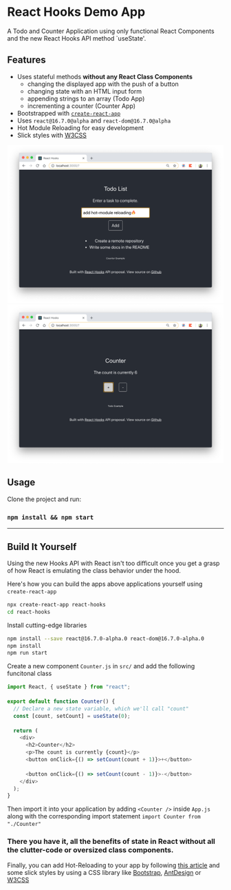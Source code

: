 # React Hooks Demo App

A Todo and Counter Application using only functional React Components and the new React Hooks API method `useState'.

## Features

- Uses stateful methods **without any React Class Components**
  - changing the displayed app with the push of a button
  - changing state with an HTML input form
  - appending strings to an array (Todo App)
  - incrementing a counter (Counter App)
- Bootstrapped with [`create-react-app`](https://github.com/facebook/create-react-app)
- Uses `react@16.7.0@alpha` and `react-dom@16.7.0@alpha`
- Hot Module Reloading for easy development
- Slick styles with [W3CSS](https://www.w3schools.com/w3css)

<img width="auto" height="auto" src="docs/screenshot-todos.png">
<img width="auto" height="auto" src="docs/screenshot-counter.png">

## Usage

Clone the project and run:

### `npm install && npm start`

---

## Build It Yourself

Using the new Hooks API with React isn't too difficult once you get a grasp of how React is emulating the class behavior under the hood.

Here's how you can build the apps above applications yourself using `create-react-app`

```bash
npx create-react-app react-hooks
cd react-hooks
```

Install cutting-edge libraries

```bash
npm install --save react@16.7.0-alpha.0 react-dom@16.7.0-alpha.0
npm install
npm run start
```

Create a new component `Counter.js` in `src/` and add the following funcitonal class

```javascript
import React, { useState } from "react";

export default function Counter() {
  // Declare a new state variable, which we'll call "count"
  const [count, setCount] = useState(0);

  return (
    <div>
      <h2>Counter</h2>
      <p>The count is currently {count}</p>
      <button onClick={() => setCount(count + 1)}>+</button>

      <button onClick={() => setCount(count - 1)}>-</button>
    </div>
  );
}
```

Then import it into your application by adding `<Counter />` inside `App.js` along with the corresponding import statement `import Counter from "./Counter"`

### There you have it, all the benefits of state in React without all the clutter-code or oversized class components.

Finally, you can add Hot-Reloading to your app by following [this article](https://medium.com/@ryardley/react-hooks-not-magic-just-arrays-cd4f1857236e) and some slick styles by using a CSS library like [Bootstrap](getbootstrap.com), [AntDesign](ant.design) or [W3CSS](https://www.w3schools.com/w3css)
